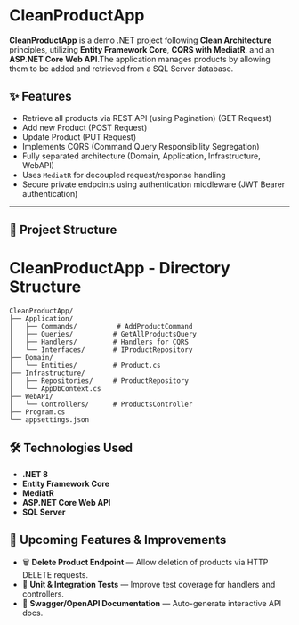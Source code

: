 # CleanProductApp

**CleanProductApp** is a demo .NET project following **Clean Architecture** principles, utilizing **Entity Framework Core**, **CQRS with MediatR**, and an **ASP.NET Core Web API**.The application manages products by allowing them to be added and retrieved from a SQL Server database.

## ✨ Features

- Retrieve all products via REST API (using Pagination) (GET Request)
- Add new Product (POST Request)
- Update Product (PUT Request)
- Implements CQRS (Command Query Responsibility Segregation)
- Fully separated architecture (Domain, Application, Infrastructure, WebAPI)
- Uses `MediatR` for decoupled request/response handling
- Secure private endpoints using authentication middleware (JWT Bearer authentication)

---


## 📁 Project Structure

# CleanProductApp - Directory Structure

```
CleanProductApp/
├── Application/
│   ├── Commands/          # AddProductCommand
│   ├── Queries/          # GetAllProductsQuery
│   ├── Handlers/         # Handlers for CQRS
│   └── Interfaces/       # IProductRepository
├── Domain/
│   └── Entities/         # Product.cs
├── Infrastructure/
│   ├── Repositories/     # ProductRepository
│   └── AppDbContext.cs
├── WebAPI/
│   └── Controllers/      # ProductsController
├── Program.cs
└── appsettings.json
```
## 🛠️ Technologies Used

- **.NET 8**
- **Entity Framework Core**
- **MediatR**
- **ASP.NET Core Web API**
- **SQL Server**

## 🚀 Upcoming Features & Improvements

- 🗑️ **Delete Product Endpoint** — Allow deletion of products via HTTP DELETE requests.
- 🧪 **Unit & Integration Tests** — Improve test coverage for handlers and controllers.
- 📘 **Swagger/OpenAPI Documentation** — Auto-generate interactive API docs.
